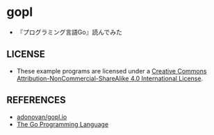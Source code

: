 # gopl
- 『プログラミング言語Go』読んでみた

## LICENSE
- These example programs are licensed under a [Creative Commons Attribution-NonCommercial-ShareAlike 4.0 International License](https://creativecommons.org/licenses/by-nc-sa/4.0/).

## REFERENCES
- [adonovan/gopl.io](https://github.com/adonovan/gopl.io/)
- [The Go Programming Language](https://www.gopl.io/)
